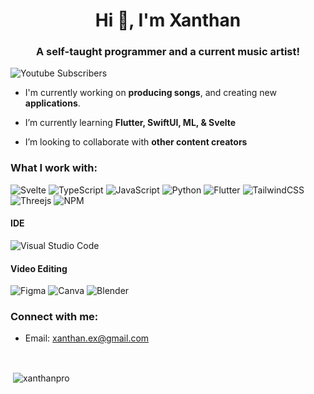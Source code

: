 <h1 align="center">Hi 👋, I'm Xanthan</h1>
<h3 align="center">A self-taught programmer and a current music artist!</h3>

![Youtube Subscribers](https://img.shields.io/youtube/channel/subscribers/UC03z9wDE6xsbdMc9WqfCQFQ?label=ViszyA%20%7C%20Youtube&logoColor=w&style=for-the-badge)

- I'm currently working on **producing songs**, and creating new **applications**.

- I’m currently learning **Flutter, SwiftUI, ML, & Svelte**

- I’m looking to collaborate with **other content creators**

### What I work with:

![Svelte](https://img.shields.io/badge/svelte-%23007ACC.svg?style=for-the-badge&logo=svelte&logoColor=white&labelColor=orange&color=orange)
![TypeScript](https://img.shields.io/badge/typescript-%23007ACC.svg?style=for-the-badge&logo=typescript&logoColor=white)
![JavaScript](https://img.shields.io/badge/javascript-%23323330.svg?style=for-the-badge&logo=javascript&logoColor=%23F7DF1E)
![Python](https://img.shields.io/badge/python-3670A0?style=for-the-badge&logo=python&logoColor=ffdd54)
![Flutter](https://img.shields.io/badge/Flutter-%2302569B.svg?style=for-the-badge&logo=Flutter&logoColor=white)
![TailwindCSS](https://img.shields.io/badge/tailwindcss-%2338B2AC.svg?style=for-the-badge&logo=tailwind-css&logoColor=white)
![Threejs](https://img.shields.io/badge/threejs-black?style=for-the-badge&logo=three.js&logoColor=white)
![NPM](https://img.shields.io/badge/NPM-%23000000.svg?style=for-the-badge&logo=npm&logoColor=white)

#### IDE
![Visual Studio Code](https://img.shields.io/badge/Visual%20Studio%20Code-0078d7.svg?style=for-the-badge&logo=visual-studio-code&logoColor=white)

#### Video Editing
   ![Figma](https://img.shields.io/badge/figma-%23F24E1E.svg?style=for-the-badge&logo=figma&logoColor=white)
   ![Canva](https://img.shields.io/badge/Canva-%2300C4CC.svg?style=for-the-badge&logo=Canva&logoColor=white)
   ![Blender](https://img.shields.io/badge/blender-%23F5792A.svg?style=for-the-badge&logo=blender&logoColor=white)


### Connect with me:

 - Email: xanthan.ex@gmail.com


<br />

<p>&nbsp;<img align="center" src="https://github-readme-stats.vercel.app/api?username=xanthanpro&show_icons=true&theme=tokyonight" alt="xanthanpro" /></p>
